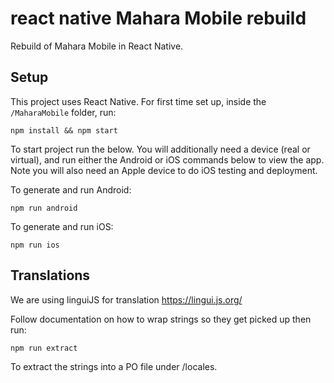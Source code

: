 # react native Mahara Mobile rebuild

Rebuild of Mahara Mobile in React Native.

## Setup

This project uses React Native. For first time set up, inside the `/MaharaMobile` folder, run:

 ```
 npm install && npm start
 ```
To start project run the below. You will additionally need a device (real or virtual), and run either the Android or iOS commands below to view the app. Note you will also need an Apple device to do iOS testing and deployment.

To generate and run Android:

```
npm run android
```

To generate and run iOS:

```
npm run ios
```

## Translations
We are using linguiJS for translation https://lingui.js.org/

Follow documentation on how to wrap strings so they get picked up then run:

```
npm run extract
```

To extract the strings into a PO file under /locales. 
